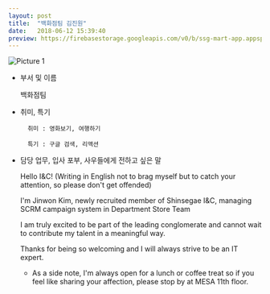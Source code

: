 ```yaml
---
layout: post
title:  "백화점팀 김진원"
date:   2018-06-12 15:39:40
preview: https://firebasestorage.googleapis.com/v0/b/ssg-mart-app.appspot.com/o/%EB%8F%99%EA%B8%B0%EC%82%AC%EC%A7%84%2F191912.jpg?alt=media&token=7676ee63-238b-445c-b2bd-8fe332f456b6
---
```


![Picture 1](https://firebasestorage.googleapis.com/v0/b/ssg-mart-app.appspot.com/o/%EC%85%80%EC%B9%B4%2F%EA%B9%80%EC%A7%84%EC%9B%90.jpg?alt=media&token=ece6eabc-bce6-4ff2-9317-f52f9545b7a1)

* 부서 및 이름

    백화점팀 

* 취미, 특기

        취미 : 영화보기, 여행하기
    
        특기 : 구글 검색, 리액션

* 담당 업무, 입사 포부, 사우들에게 전하고 싶은 말 

    Hello I&C! (Writing in English not to brag myself but to catch your attention, so please don't get offended)

    I'm Jinwon Kim, newly recruited member of Shinsegae I&C, managing SCRM campaign system in Department Store Team

    I am truly excited to be part of the leading conglomerate and cannot wait to contribute my talent in a meaningful way.

    Thanks for being so welcoming and I will always strive to be an IT expert.

    * As a side note, I'm always open for a lunch or coffee treat so if you feel like sharing your affection, please stop by at MESA 11th floor.
